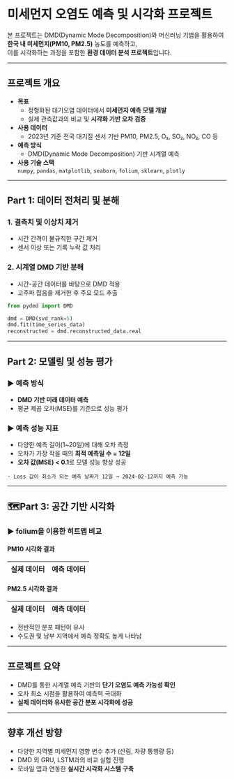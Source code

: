 
# 미세먼지 오염도 예측 및 시각화 프로젝트

본 프로젝트는 DMD(Dynamic Mode Decomposition)와 머신러닝 기법을 활용하여 **한국 내 미세먼지(PM10, PM2.5)** 농도를 예측하고,  
이를 시각화하는 과정을 포함한 **환경 데이터 분석 프로젝트**입니다.

---

## 프로젝트 개요

- **목표**  
  - 정형화된 대기오염 데이터에서 **미세먼지 예측 모델 개발**  
  - 실제 관측값과의 비교 및 **시각화 기반 오차 검증**
- **사용 데이터**  
  - 2023년 기준 전국 대기질 센서 기반 PM10, PM2.5, O₃, SO₂, NO₂, CO 등
- **예측 방식**  
  - DMD(Dynamic Mode Decomposition) 기반 시계열 예측
- **사용 기술 스택**  
  `numpy`, `pandas`, `matplotlib`, `seaborn`, `folium`, `sklearn`, `plotly`

---

## Part 1: 데이터 전처리 및 분해

### 1. 결측치 및 이상치 제거
- 시간 간격이 불규칙한 구간 제거
- 센서 이상 또는 기록 누락 값 처리

### 2. 시계열 DMD 기반 분해
- 시간-공간 데이터를 바탕으로 DMD 적용
- 고주파 잡음을 제거한 후 주요 모드 추출

```python
from pydmd import DMD

dmd = DMD(svd_rank=5)
dmd.fit(time_series_data)
reconstructed = dmd.reconstructed_data.real
```

---

## Part 2: 모델링 및 성능 평가

### ▶ 예측 방식
- **DMD 기반 미래 데이터 예측**
- 평균 제곱 오차(MSE)를 기준으로 성능 평가

### ▶ 예측 성능 지표

- 다양한 예측 길이(1~20일)에 대해 오차 측정
- 오차가 가장 작을 때의 **최적 예측일 수 = 12일**
- **오차 값(MSE) < 0.1**로 모델 성능 향상 성공


```text
- Loss 값이 최소가 되는 예측 날짜가 12일 → 2024-02-12까지 예측 가능
```

---

## 🗺Part 3: 공간 기반 시각화

### ▶ folium을 이용한 히트맵 비교

#### PM10 시각화 결과

| 실제 데이터 | 예측 데이터 |
|-------------|-------------|

#### PM2.5 시각화 결과

| 실제 데이터 | 예측 데이터 |
|-------------|-------------|

- 전반적인 분포 패턴이 유사
- 수도권 및 남부 지역에서 예측 정확도 높게 나타남
---

## 프로젝트 요약

- DMD를 통한 시계열 예측 기반의 **단기 오염도 예측 가능성 확인**
- 오차 최소 시점을 활용하여 예측력 극대화
- **실제 데이터와 유사한 공간 분포 시각화에 성공**

---

## 향후 개선 방향

- 다양한 지역별 미세먼지 영향 변수 추가 (산림, 차량 통행량 등)
- DMD 외 GRU, LSTM과의 비교 실험 진행
- 모바일 앱과 연동한 **실시간 시각화 시스템 구축**
